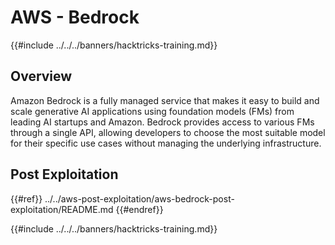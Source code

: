 # AWS - Bedrock

{{#include ../../../banners/hacktricks-training.md}}

## Overview

Amazon Bedrock is a fully managed service that makes it easy to build and scale generative AI applications using foundation models (FMs) from leading AI startups and Amazon. Bedrock provides access to various FMs through a single API, allowing developers to choose the most suitable model for their specific use cases without managing the underlying infrastructure.

## Post Exploitation

{{#ref}}
../../aws-post-exploitation/aws-bedrock-post-exploitation/README.md
{{#endref}}

{{#include ../../../banners/hacktricks-training.md}}
